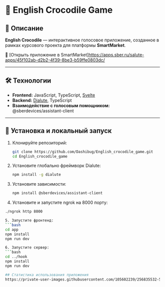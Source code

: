 # 🐊 English Crocodile Game

## 🎯 Описание

**English Crocodile** — интерактивное голосовое приложение, созданное в рамках курсового проекта для платформы **SmartMarket**.

🔗 [Открыть приложение в SmartMarket]https://apps.sber.ru/salute-apps/45f102ab-d2b2-4f39-8be3-b59ffe0803dc/ 

---

## 🛠️ Технологии

- **Frontend:** JavaScript, TypeScript, [Svelte](https://svelte.dev)
- **Backend:** [Dialute](https://github.com/sberdevices/dialute), TypeScript
- **Взаимодействие с голосовым помощником:** @sberdevices/assistant-client

---
  

## 🚀 Установка и локальный запуск

1. Клонируйте репозиторий:

   ```bash
   git clone https://github.com/Dashibug/English_crocodile_game.git
   cd English_crocodile_game
   
2. Установите глобально фреймворк Dialute:
   
   ```bash
   npm install -g dialute
   
3. Установите зависимости:
   
   ```bash
   npm install @sberdevices/assistant-client
   
4. Установите и запустите ngrok на 8000 порту:
   
  ```bash
  ./ngrok http 8000

5. Запустите фронтенд:
  ```bash
  cd app
  npm install
  npm run dev

6. Запустите сервер:
  ```bash
  cd ../hook
  npm install
  npm run dev

## Статистика использования приложения
https://private-user-images.githubusercontent.com/105602239/256835532-56d2ecdf-1c6d-495f-91b3-50cea9b5beba.png?jwt=eyJhbGciOiJIUzI1NiIsInR5cCI6IkpXVCJ9.eyJpc3MiOiJnaXRodWIuY29tIiwiYXVkIjoicmF3LmdpdGh1YnVzZXJjb250ZW50LmNvbSIsImtleSI6ImtleTUiLCJleHAiOjE3NTM3MTE0OTgsIm5iZiI6MTc1MzcxMTE5OCwicGF0aCI6Ii8xMDU2MDIyMzkvMjU2ODM1NTMyLTU2ZDJlY2RmLTFjNmQtNDk1Zi05MWIzLTUwY2VhOWI1YmViYS5wbmc_WC1BbXotQWxnb3JpdGhtPUFXUzQtSE1BQy1TSEEyNTYmWC1BbXotQ3JlZGVudGlhbD1BS0lBVkNPRFlMU0E1M1BRSzRaQSUyRjIwMjUwNzI4JTJGdXMtZWFzdC0xJTJGczMlMkZhd3M0X3JlcXVlc3QmWC1BbXotRGF0ZT0yMDI1MDcyOFQxMzU5NThaJlgtQW16LUV4cGlyZXM9MzAwJlgtQW16LVNpZ25hdHVyZT0xODFjZDg1ZDFmYjBlOTI2ZDRjZGMzMTNkYzgzNGY5NTA2MjdiOWE1OGQwN2FkNGI0MWVhMDk3OGU4MjJlYTAxJlgtQW16LVNpZ25lZEhlYWRlcnM9aG9zdCJ9.XRxND3aaUykyrh2Xcnd0owRZBH_hpH8fSVOTwMmYFPw<img width="1108" height="942" alt="image" src="https://github.com/user-attachments/assets/e52e82e9-f5d4-4601-afca-528c6422c97c" />
